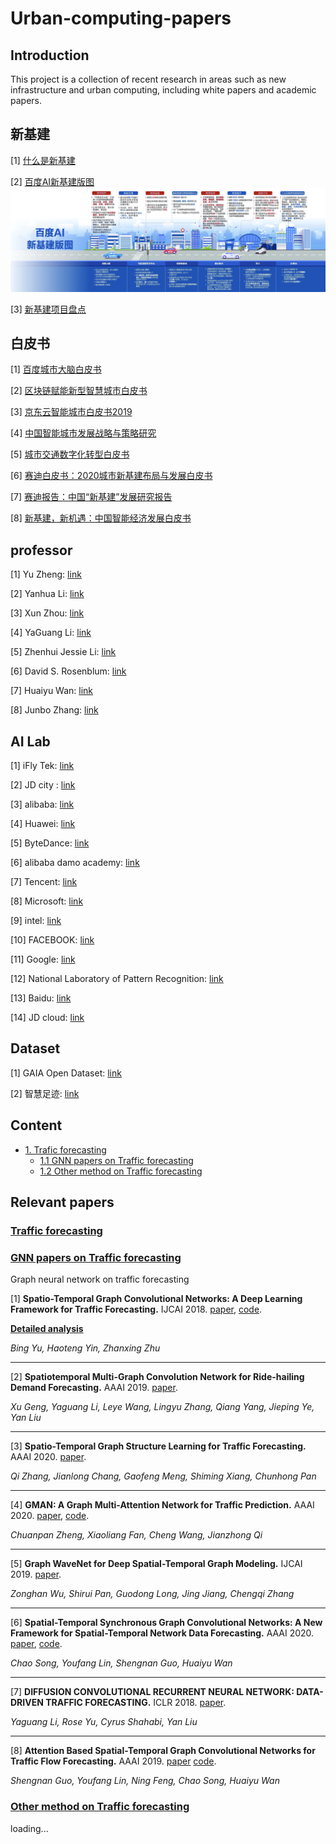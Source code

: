 # Urban-computing-papers
## Introduction

This project is a collection of recent research in areas such as new infrastructure and urban computing, including white papers and academic papers.

## 新基建

[1] [什么是新基建](http://www.xinhuanet.com/politics/2020-04/26/c_1125908061.htm)

[2] [百度AI新基建版图](https://mp.weixin.qq.com/s/Dn36outlTv6a89t9aKAZhA)
![baidi](./img/baidu.jpeg)

[3] [新基建项目盘点](https://github.com/Knowledge-Precipitation-Tribe/Urban-computing-papers/blob/master/pdf/%E9%A1%B9%E7%9B%AE%E7%9B%98%E7%82%B9.pdf)

## 白皮书
[1] [百度城市大脑白皮书](https://github.com/Knowledge-Precipitation-Tribe/Urban-computing-papers/blob/master/pdf/%E7%99%BE%E5%BA%A6%E5%9F%8E%E5%B8%82%E5%A4%A7%E8%84%91%E7%99%BD%E7%9A%AE%E4%B9%A6.pdf)

[2] [区块链赋能新型智慧城市白皮书](https://github.com/Knowledge-Precipitation-Tribe/Urban-computing-papers/blob/master/pdf/qukuailian.pdf)

[3] [京东云智能城市白皮书2019](https://github.com/Knowledge-Precipitation-Tribe/Urban-computing-papers/blob/master/pdf/%E4%BA%AC%E4%B8%9C%E4%BA%91%E6%99%BA%E8%83%BD%E5%9F%8E%E5%B8%82%E7%99%BD%E7%9A%AE%E4%B9%A62019.pdf)

[4] [中国智能城市发展战略与策略研究](https://github.com/Knowledge-Precipitation-Tribe/Urban-computing-papers/blob/master/pdf/JDCloud_intelligent_city_development_strategy_2019.pdf)

[5] [城市交通数字化转型白皮书](https://mp.weixin.qq.com/s/tspBdFa2wc0Yfcvj3BpxZA)

[6] [赛迪白皮书：2020城市新基建布局与发展白皮书](https://github.com/Knowledge-Precipitation-Tribe/Urban-computing-papers/blob/master/pdf/赛迪白皮书：2020城市新基建布局与发展白皮书.pdf)

[7] [赛迪报告：中国“新基建”发展研究报告](https://github.com/Knowledge-Precipitation-Tribe/Urban-computing-papers/blob/master/pdf/赛迪报告：中国"新基建"发展研究报告.pdf)

[8] [新基建，新机遇：中国智能经济发展白皮书](https://github.com/Knowledge-Precipitation-Tribe/Urban-computing-papers/blob/master/pdf/%E6%96%B0%E5%9F%BA%E5%BB%BA%EF%BC%8C%E6%96%B0%E6%9C%BA%E9%81%87%EF%BC%9A%E4%B8%AD%E5%9B%BD%E6%99%BA%E8%83%BD%E7%BB%8F%E6%B5%8E%E5%8F%91%E5%B1%95%E7%99%BD%E7%9A%AE%E4%B9%A6%20(%E7%B2%BE%E5%8D%8E%E7%89%88).pdf)

## professor

[1] Yu Zheng: [link](http://urban-computing.com/yuzheng)

[2] Yanhua Li: [link](http://users.wpi.edu/~yli15/index.html)

[3] Xun Zhou: [link](https://www.biz.uiowa.edu/faculty/xzhou/)

[4] YaGuang Li: [link](http://www-scf.usc.edu/~yaguang/)

[5] Zhenhui Jessie Li: [link](https://faculty.ist.psu.edu/jessieli/Site/index.html)

[6] David S. Rosenblum: [link](https://www.comp.nus.edu.sg/~david/)

[7] Huaiyu Wan: [link](http://faculty.bjtu.edu.cn/8793/)

[8] Junbo Zhang: [link](https://zhangjunbo.org/)

## AI Lab

[1] iFly Tek: [link](https://www.iflytek.com/city)

[2] JD city : [link](http://icity.jd.com/)

[3] alibaba: [link](https://m.aliyun.com/markets/aliyun/citybraintraffic?spm=5176.12825654.eofdhaal5.151.54212c4aE2J0lt)

[4] Huawei: [link](https://e.huawei.com/cn/solutions/industries/smart-city)

[5] ByteDance: [link](https://ailab.bytedance.com/)

[6] alibaba damo academy: [link](https://damo.alibaba.com/labs/city-brain)

[7] Tencent: [link](https://ai.tencent.com/ailab/zh/index)

[8] Microsoft: [link](https://www.microsoft.com/en-us/ai/ai-lab)

[9] intel: [link](https://www.intel.com/content/www/us/en/artificial-intelligence/overview.html)

[10] FACEBOOK: [link](https://ai.facebook.com/)

[11] Google: [link](https://ai.google/)

[12] National Laboratory of Pattern Recognition: [link](http://www.nlpr.ia.ac.cn/cn/)

[13] Baidu: [link](https://cloud.baidu.com/)

[14] JD cloud: [link](https://www.jdcloud.com/cn/city/all)

## Dataset

[1] GAIA Open Dataset: [link](https://outreach.didichuxing.com/research/opendata/)

[2] 智慧足迹: [link](http://www.smartsteps.com/)

## Content

- <a href = "#trafic-forecasting">1. Trafic forecasting</a>
  - <a href = "#gnn-papers-on-traffic-forecasting">1.1 GNN papers on Traffic forecasting</a>
  - <a href = "#other-method-on-traffic-forecasting">1.2 Other method on Traffic forecasting</a>


## Relevant papers

### [Traffic forecasting](#content)

### [GNN papers on Traffic forecasting](#content)

Graph neural network on traffic forecasting

[1] **Spatio-Temporal Graph Convolutional Networks: A Deep Learning Framework for Traffic Forecasting.** IJCAI 2018. [paper](https://arxiv.org/pdf/1709.04875.pdf), [code](https://github.com/ShichengChen/Spatio-Temporal-Graph-Convolutional-Networks-A-Deep-Learning-Framework-for-Traffic-Forecasting).

**[Detailed analysis](https://github.com/Knowledge-Precipitation-Tribe/STGCN-keras/tree/master/ppt)**

*Bing Yu, Haoteng Yin, Zhanxing Zhu*

---

[2] **Spatiotemporal Multi-Graph Convolution Network for Ride-hailing Demand Forecasting.** AAAI 2019. [paper](http://www-scf.usc.edu/~yaguang/papers/aaai19_multi_graph_convolution.pdf).

*Xu Geng, Yaguang Li, Leye Wang, Lingyu Zhang, Qiang Yang, Jieping Ye, Yan Liu*

---

[3] **Spatio-Temporal Graph Structure Learning for Traffic Forecasting.** AAAI 2020. [paper](https://www.aaai.org/Papers/AAAI/2020GB/AAAI-ZhangQ.7934.pdf).

*Qi Zhang, Jianlong Chang, Gaofeng Meng, Shiming Xiang, Chunhong Pan*

---

[4] **GMAN: A Graph Multi-Attention Network for Traffic Prediction.** AAAI 2020. [paper](https://arxiv.org/pdf/1911.08415.pdf), [code](https://github.com/zhengchuanpan/GMAN).

*Chuanpan Zheng, Xiaoliang Fan, Cheng Wang, Jianzhong Qi*

---

[5] **Graph WaveNet for Deep Spatial-Temporal Graph Modeling.** IJCAI 2019. [paper](https://arxiv.org/abs/1906.00121).

*Zonghan Wu, Shirui Pan, Guodong Long, Jing Jiang, Chengqi Zhang*

---

[6] **Spatial-Temporal Synchronous Graph Convolutional Networks: A New Framework for Spatial-Temporal Network Data Forecasting.** AAAI 2020. [paper](https://www.aaai.org/Papers/AAAI/2020GB/AAAI-SongC.8074.pdf), [code](https://github.com/Davidham3/STSGCN).

*Chao Song, Youfang Lin, Shengnan Guo, Huaiyu Wan*

---

[7] **DIFFUSION CONVOLUTIONAL RECURRENT NEURAL NETWORK: DATA-DRIVEN TRAFFIC FORECASTING.** ICLR 2018. [paper](https://arxiv.org/abs/1707.01926).

*Yaguang Li, Rose Yu, Cyrus Shahabi, Yan Liu*

---

[8] **Attention Based Spatial-Temporal Graph Convolutional Networks for Traffic Flow Forecasting.** AAAI 2019. [paper](https://www.aaai.org/ojs/index.php/AAAI/article/view/3881) [code](https://github.com/Davidham3/ASTGCN).

*Shengnan Guo, Youfang Lin, Ning Feng, Chao Song, Huaiyu Wan*

### [Other method on Traffic forecasting ](#content)

loading...